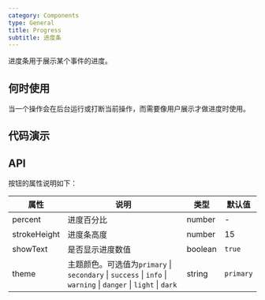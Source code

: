 ```yaml
---
category: Components
type: General
title: Progress
subtitle: 进度条
---
```


进度条用于展示某个事件的进度。

## 何时使用

当一个操作会在后台运行或打断当前操作，而需要像用户展示才做进度时使用。

## 代码演示

## API

按钮的属性说明如下：

| 属性 | 说明 | 类型 | 默认值 |
| --- | --- | --- | --- |
| percent | 进度百分比 | number | - |
| strokeHeight | 进度条高度 | number | 15 |
| showText | 是否显示进度数值 | boolean | `true` |
| theme | 主题颜色。可选值为`primary` \| `secondary` \| `success` \| `info` \| `warning` \| `danger` \| `light` \| `dark` | string | `primary` |

<style>
[id^="components-button-demo-"] .ant-btn {
  margin-right: 8px;
  margin-bottom: 12px;
}
[id^="components-button-demo-"] .ant-btn-group > .ant-btn {
  margin-right: 0;
}
</style>
